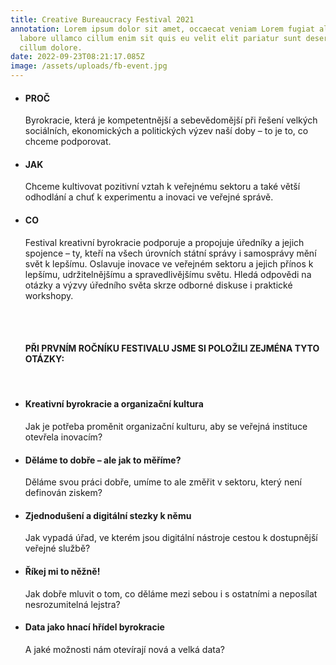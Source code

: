 ```yaml
---
title: Creative Bureaucracy Festival 2021
annotation: Lorem ipsum dolor sit amet, occaecat veniam Lorem fugiat aliqua
  labore ullamco cillum enim sit quis eu velit elit pariatur sunt deserunt ut
  cillum dolore.
date: 2022-09-23T08:21:17.085Z
image: /assets/uploads/fb-event.jpg
---
```

<ul><li><h4>PROČ</h4>

Byrokracie, která je kompetentnější a sebevědomější při řešení velkých sociálních, ekonomických a politických výzev naší doby – to je to, co chceme podporovat.

<li><h4>JAK</h4>

Chceme kultivovat pozitivní vztah
 k veřejnému sektoru a také větší
 odhodlání a chuť k experimentu
 a inovaci ve veřejné správě.

<li><h4>C﻿O</h4>

Festival kreativní byrokracie podporuje a propojuje úředníky a jejich spojence – ty, kteří na všech úrovních státní správy i samosprávy mění svět k lepšímu. Oslavuje inovace ve veřejném sektoru a jejich přínos k lepšímu, udržitelnějšímu a spravedlivějšímu světu. Hledá odpovědi na otázky a výzvy úředního světa skrze odborné diskuse i praktické workshopy.<br>

<br><br><h4>PŘI PRVNÍM ROČNÍKU FESTIVALU JSME SI POLOŽILI ZEJMÉNA TYTO OTÁZKY:</h4><br>

<li><h4>Kreativní byrokracie a organizační kultura</h4>

Jak je potřeba proměnit organizační kulturu, aby se veřejná instituce otevřela inovacím?<br>

<li><h4>Děláme to dobře – ale jak to měříme?</h4>
Děláme svou práci dobře, umíme to ale změřit v sektoru, který není definován ziskem?<br>

<li><h4>Zjednodušení a digitální stezky k němu</h4>
Jak vypadá úřad, ve kterém jsou digitální nástroje cestou k dostupnější veřejné službě?<br>

<li><h4>Říkej mi to něžně!</h4>
Jak dobře mluvit o tom, co děláme mezi sebou i s ostatními a neposílat nesrozumitelná lejstra?<br>

<li><h4>Data jako hnací hřídel byrokracie</h4>
A jaké možnosti nám otevírají nová a velká data?